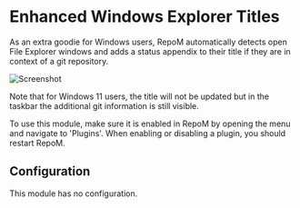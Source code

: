 # Enhanced Windows Explorer Titles

As an extra goodie for Windows users, RepoM automatically detects open File Explorer windows and adds a status appendix to their title if they are in context of a git repository.

![Screenshot](https://raw.githubusercontent.com/awaescher/RepoZ/master/_doc/RepoZ-ReadMe-Explorer.png)

Note that for Windows 11 users, the title will not be updated but in the taskbar the additional git information is still visible.

To use this module, make sure it is enabled in RepoM by opening the menu and navigate to 'Plugins'. When enabling or disabling a plugin, you should restart RepoM.<!-- singleLineInclude: _plugin_enable. path: /docs_old/mdsource/_plugin_enable.include.md -->

## Configuration<!-- include: DocsModuleSettingsTests.DocsModuleSettings_WindowsExplorerGitInfoPackage#desc.verified.md -->

This module has no configuration.<!-- endInclude -->
